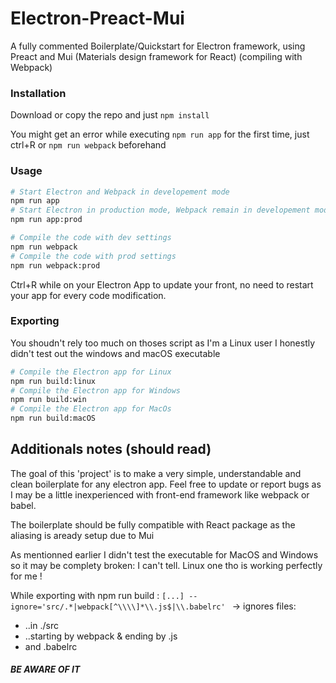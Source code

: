# Electron-Preact-Mui
A fully commented Boilerplate/Quickstart for Electron framework, using Preact and Mui (Materials design framework for React) (compiling with Webpack)

### Installation
Download or copy the repo and just ```npm install```

You might get an error while executing ```npm run app``` for the first time, just ctrl+R or ```npm run webpack``` beforehand

### Usage
``` bash
# Start Electron and Webpack in developement mode
npm run app
# Start Electron in production mode, Webpack remain in developement mode
npm run app:prod

# Compile the code with dev settings
npm run webpack
# Compile the code with prod settings
npm run webpack:prod
``` 
Ctrl+R while on your Electron App to update your front, no need to restart your app for every code modification.

### Exporting
You shoudn't rely too much on thoses script as I'm a Linux user I honestly didn't test out the windows and macOS executable
``` bash
# Compile the Electron app for Linux
npm run build:linux
# Compile the Electron app for Windows
npm run build:win
# Compile the Electron app for MacOs
npm run build:macOS
```

## Additionals notes (should read)
The goal of this 'project' is to make a very simple, understandable and clean boilerplate for any electron app.
Feel free to update or report bugs as I may be a little inexperienced with front-end framework like webpack or babel.

The boilerplate should be fully compatible with React package as the aliasing is aready setup due to Mui

As mentionned earlier I didn't test the executable for MacOS and Windows so it may be complety broken: I can't tell. Linux one tho is working perfectly for me !

While exporting with npm run build : ```[...] --ignore='src/.*|webpack[^\\\\]*\\.js$|\\.babelrc' ``` -> ignores files:
- ..in ./src 
- ..starting by webpack & ending by .js
- and .babelrc
##### BE AWARE OF IT
